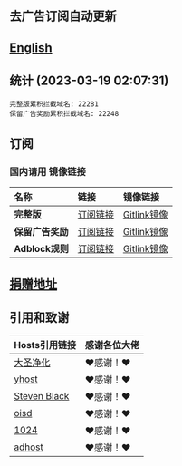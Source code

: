 ## 去广告订阅自动更新
## [English](./README_en.md)

## 统计 (2023-03-19 02:07:31)
```
完整版累积拦截域名: 22281
保留广告奖励累积拦截域名: 22248
```

## 订阅
### 国内请用 **镜像链接**  

| **名称** | **链接** | **镜像链接** |
| :-- | :-- | :-- |
| **完整版** | [订阅链接](https://raw.githubusercontent.com/lingeringsound/10007_auto/developer/all) | [Gitlink镜像](https://code.gitlink.org.cn/api/v1/repos/keytoolazy/10007_auto/raw/all?ref=developer) |
| **保留广告奖励** | [订阅链接](https://raw.githubusercontent.com/lingeringsound/10007_auto/developer/reward) | [Gitlink镜像](https://code.gitlink.org.cn/api/v1/repos/keytoolazy/10007_auto/raw/reward?ref=developer) |
| **Adblock规则** | [订阅链接](https://raw.githubusercontent.com/lingeringsound/10007_auto/developer/adb.txt) | [Gitlink镜像](https://code.gitlink.org.cn/api/v1/repos/keytoolazy/10007_auto/raw/adb.txt?ref=developer) |


## **[捐赠地址](https://github.com/lingeringsound/10007)**

## 引用和致谢
| **Hosts引用链接** | 感谢各位大佬 |
| :-- | :-- |
| [大圣净化](https://github.com/jdlingyu/ad-wars) | ❤感谢！❤ |
| [yhost](https://github.com/VeleSila/yhosts) | ❤感谢！❤ |
| [Steven Black](https://github.com/StevenBlack/hosts) | ❤感谢！❤ |
| [oisd](https://oisd.nl/howto) | ❤感谢！❤ |
| [1024](https://github.com/Goooler/1024_hosts) | ❤感谢！❤ |
| [adhost](https://github.com/E7KMbb/AD-hosts) | ❤感谢！❤ |

